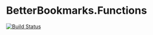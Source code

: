 # BetterBookmarks.Functions

[![Build Status](https://dev.azure.com/idelata/github-cicd/_apis/build/status/blinard.better-bookmarks?branchName=master)](https://dev.azure.com/idelata/github-cicd/_build/latest?definitionId=3&branchName=master)

